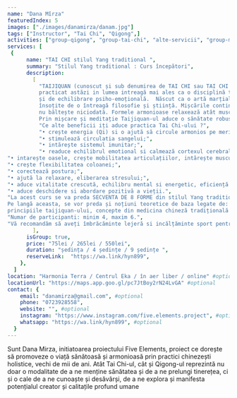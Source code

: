 ```yaml
---
name: "Dana Mîrza"
featuredIndex: 5
images: ["./images/danamirza/danam.jpg"]
tags: ["Instructor", "Tai Chi", "Qigong",]
activities: ["group-qigong", "group-tai-chi", "alte-servicii", "group-miscare-constienta", "group-meditatii-ghidate"]
services: [
 {
      name: "TAI CHI stilul Yang traditional ",
      summary: "Stilul Yang traditional : Curs începători",
      description:
        [
          "TAIJIQUAN (cunoscut și sub denumirea de TAI CHI sau TAI CHI CHUAN) este cel mai răspândit stil intern de arte marțiale chinezești,
          practicat astăzi in lumea intreagă mai ales ca o disciplină terapeutică, de menținere a stării de sănătate, de sporire a vitalității
          și de echilibrare psiho-emoțională.  Născut ca o artă marțială, Taijiquan-ul se bazează pe mișcări fluide, lente, însă nu lipsite de vigoare,
          însoțite de o întreagă filosofie și știință. Mișcările continue, fluide din Taijiquan se bazează pe principiul că o apă curgătoare 
          nu băltește niciodată. Formele armonioase relaxează atât musculatura, cât și articulațiile, ceea ce întărește corpul din interior. 
          Prin mișcare și meditație Taijiquan-ul aduce o sănătate robustă, o minte liniștită și o inimă deschisă.",
          "Ce alte beneficii iți aduce practica Tai Chi-ului ?",
          "• crește energia (Qi) si o ajută să circule armonios pe meridiane;",
          "• stimulează circulatia sangelui;",
          "• intărește sistemul imunitar;",
          "• readuce echilibrul emotional si calmează cortexul cerebral, aducând o stare de de serenitate;",
"• intarește oasele, crește mobilitatea articulațiilor, intărește musculatura;",
"• crește flexibilitatea coloanei;",
"• corectează postura;",
"• ajută la relaxare, eliberarea stresului;",
"• aduce vitalitate crescută, echilibru mental si energetic, eficiență in acțiunile exterioare;",
"• aduce deschidere si abordare pozitivă a vieții.",
"La acest curs se va preda SECVENTA DE 8 FORME din stilul Yang traditional.
Pe langă aceasta, se vor preda și noțiuni teoretice de baza legate de: istoria taijiquan-ului, stiluri de arte marțiale chinezesti,
principiile taijiquan-ului, concepte din medicina chineză tradițională (teoria meridianelor, principiul yin-yang, legea celor cinci elemente).",
"Numar de participanti: minim 4, maxim 6.",
"Vă recomandăm să aveți îmbrăcăminte lejeră si incălțăminte sport pentru interior.",
        ],
      isGroup: true,
      price: "75lei / 265lei / 550lei",
      duration: "ședința / 4 ședințe / 9 ședințe ",
      reserveLink:  "https://wa.link/hyn899",
    }, 
  ]
location: "Harmonia Terra / Centrul Eka / în aer liber / online" #optional
locationUrl: "https://maps.app.goo.gl/pc7JtBoy2rN24LvGA" #optional
contact: {
    email: "danamirza@gmail.com", #optional
    phone: "0723928558",
    website: "", #optional
    instagram: "https://www.instagram.com/five.elements.project", #optional
    whatsapp: "https://wa.link/hyn899", #optional
  }
---
```


Sunt Dana Mirza, initiatoarea proiectului Five Elements,  proiect ce dorește să promoveze o viață sănătoasă și armonioasă prin practici chinezești holistice, vechi de mii de ani. Atât Tai Chi-ul, cât și Qigong-ul reprezintă nu doar o modalitate de a ne menține sănătatea și de a ne prelungi tinerețea, ci și o cale de a ne cunoaște și desăvârși, de a ne explora și manifesta potențialul creator și calitațile profund umane
